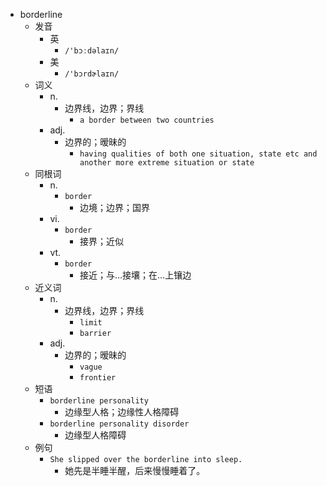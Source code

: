 - borderline
  - 发音
    - 英
      - `/'bɔːdəlaɪn/`
    - 美
      - `/'bɔrdɚlaɪn/`
  - 词义
    - n.
      - 边界线，边界；界线
        - `a border between two countries`
    - adj.
      - 边界的；暧昧的
        - `having qualities of both one situation, state etc and another more extreme situation or state`
  - 同根词
    - n.
      - `border`
        - 边境；边界；国界
    - vi.
      - `border`
        - 接界；近似
    - vt.
      - `border`
        - 接近；与…接壤；在…上镶边
  - 近义词
    - n.
      - 边界线，边界；界线
        - `limit`
        - `barrier`
    - adj.
      - 边界的；暧昧的
        - `vague`
        - `frontier`
  - 短语
    - `borderline personality`
      - 边缘型人格；边缘性人格障碍 
    - `borderline personality disorder`
      - 边缘型人格障碍 
  - 例句
    - `She slipped over the borderline into sleep.`
      - 她先是半睡半醒，后来慢慢睡着了。

